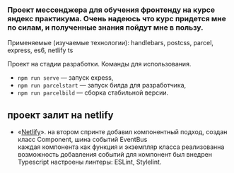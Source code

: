 ### Проект мессенджера для обучения фронтенду на курсе яндекс практикума. Очень надеюсь что курс придется мне по силам, и полученные знания пойдут мне в пользу.

Применяемые (изучаемые технологии):
handlebars,
postcss,
parcel,
express,
es6,
netlify
ts


Проект на стадии разработки. Команды для использования.

- `npm run serve` — запуск expess,
- `npm run parcelstart` — запуск билда для разработчика,
- `npm run parcelbild` — сборка стабильной версии.

## **проект залит на netlify**
- «[Netlify](https://636a9115e0a5941e2541e87d--zingy-conkies-3ce667.netlify.app/chat)».
на втором спринте добавил компонентный подход, создан класс Component, шина событий EventBus  
каждая компонента как функция и экземпляр класса
реализованна возможность добавления событий для компонент
был внедрен Typescript
настроены линтеры: ESLint, Stylelint.

